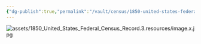 ```yaml
---
{"dg-publish":true,"permalink":"/vault/census/1850-united-states-federal-census-record-3/","tags":["David-Nutter"]}
---
```


![assets/1850_United_States_Federal_Census_Record.3.resources/image.x.jpg](/img/user/assets/1850_United_States_Federal_Census_Record.3.resources/image.x.jpg) 

